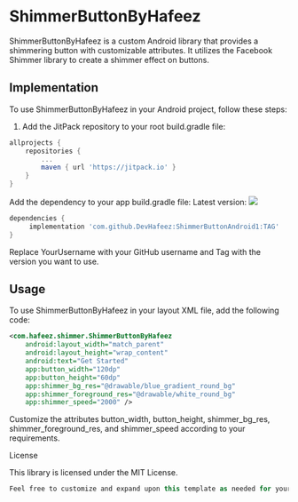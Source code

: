 # ShimmerButtonByHafeez

ShimmerButtonByHafeez is a custom Android library that provides a shimmering button with customizable attributes. It utilizes the Facebook Shimmer library to create a shimmer effect on buttons.

## Implementation

To use ShimmerButtonByHafeez in your Android project, follow these steps:

1. Add the JitPack repository to your root build.gradle file:

```groovy
allprojects {
    repositories {
        ...
        maven { url 'https://jitpack.io' }
    }
}
```
Add the dependency to your app build.gradle file:
Latest version: [![](https://jitpack.io/v/DevHafeez/ShimmerButtonAndroid1.svg)](https://jitpack.io/#DevHafeez/ShimmerButtonAndroid1)
```groovy
dependencies {
     implementation 'com.github.DevHafeez:ShimmerButtonAndroid1:TAG'
}
```
Replace YourUsername with your GitHub username and Tag with the version you want to use.

## Usage

To use ShimmerButtonByHafeez in your layout XML file, add the following code:

```xml
<com.hafeez.shimmer.ShimmerButtonByHafeez
    android:layout_width="match_parent"
    android:layout_height="wrap_content"
    android:text="Get Started"
    app:button_width="120dp"
    app:button_height="60dp"
    app:shimmer_bg_res="@drawable/blue_gradient_round_bg"
    app:shimmer_foreground_res="@drawable/white_round_bg"
    app:shimmer_speed="2000" />
```
Customize the attributes button_width, button_height, shimmer_bg_res, shimmer_foreground_res, and shimmer_speed according to your requirements.

License

This library is licensed under the MIT License.

```groovy
Feel free to customize and expand upon this template as needed for your specific library. You can add more sections such as "Features", "Contributing", or "Acknowledgements" if desired. Additionally, you can include images or GIFs to showcase your library in action.
```





